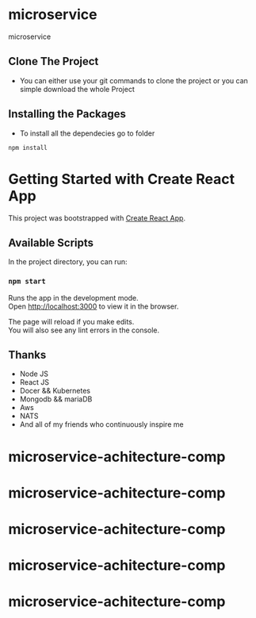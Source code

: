 # microservice
 microservice

## Clone The Project
- You can either use your git commands to clone the project or you can simple download the whole Project

## Installing the Packages
- To install all the dependecies go to folder
```
npm install
```


# Getting Started with Create React App

This project was bootstrapped with [Create React App](https://github.com/facebook/create-react-app).

## Available Scripts

In the project directory, you can run:

### `npm start`

Runs the app in the development mode.\
Open [http://localhost:3000](http://localhost:3000) to view it in the browser.

The page will reload if you make edits.\
You will also see any lint errors in the console.


## Thanks
- Node JS
- React JS
- Docer && Kubernetes
- Mongodb && mariaDB
- Aws
- NATS 
- And all of my friends who continuously inspire me

# microservice-achitecture-comp
# microservice-achitecture-comp
# microservice-achitecture-comp
# microservice-achitecture-comp
# microservice-achitecture-comp
